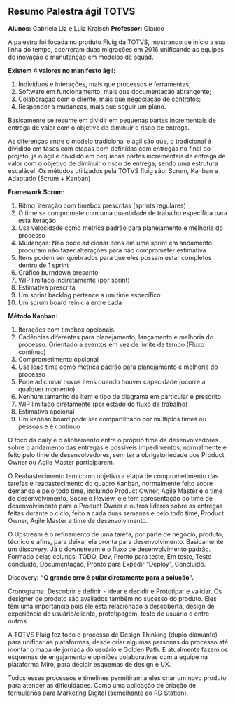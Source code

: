 ## Resumo Palestra ágil TOTVS

**Alunos:** Gabriela Liz e Luiz Kraisch
**Professor:** Glauco

A palestra foi focada no produto Fluig da TOTVS, mostrando de início a sua linha
do tempo, ocorreram duas migrações em 2016 unificando as equipes de inovação
e manutenção em modelos de squad.

**Existem 4 valores no manifesto ágil:**

1. Indivíduos e interações, mais que processos e ferramentas;
2. Software em funcionamento, mais que documentação abrangente;
3. Colaboração com o cliente, mais que negociação de contratos;
4. Responder a mudanças, mais que seguir um plano.

Basicamente se resume em dividir em pequenas partes incrementais de entrega
de valor com o objetivo de diminuir o risco de entrega.

As diferenças entre o modelo tradicional e ágil são que, o tradicional é dividido em
fases com etapas bem definidas com entregas no final do projeto, já o ágil é
dividido em pequenas partes incrementais de entrega de valor com o objetivo de
diminuir o risco de entrega, sendo uma estrutura escalável.
Os métodos utilizados pela TOTVS fluig são: Scrum, Kanban e Adaptado (Scrum +
Kanban)

**Framework Scrum:**

1. Ritmo: iteração com timebox prescritas (sprints regulares)
2. O time se compromete com uma quantidade de trabalho específica para
esta iteração
3. Usa velocidade como métrica padrão para planejamento e melhoria do
processo
4. Mudanças: Não pode adicionar itens em uma sprint em andamento
procuram não fazer alterações para não comprometer estimativa
5. Itens podem ser quebrados para que eles possam estar completos dentro
de 1 sprint
6. Gráfico burndown prescrito
7. WIP limitado indiretamente (por sprint)
8. Estimativa prescrita
9. Um sprint backlog pertence a um time específico
10. Um scrum board reinicia entre cada 

**Método Kanban:**
1. Iterações com timebox opcionais.
2. Cadências diferentes para planejamento, lançamento e melhoria do
processo. Orientado a eventos em vez de limite de tempo (Fluxo contínuo)
3. Comprometimento opcional
4. Usa lead time como métrica padrão para planejamento e melhoria do
processo
5. Pode adicionar novos itens quando houver capacidade (ocorre a qualquer
momento)
6. Nenhum tamanho de item e tipo de diagrama em particular é prescrito
7. WIP limitado diretamente (por estado do fluxo de trabalho)
8. Estimativa opcional
9. Um kanban board pode ser compartilhado por múltiplos times ou pessoas
e é contínuo

O foco da daily é o alinhamento entre o próprio time de desenvolvedores sobre o
andamento das entregas e possíveis impedimentos, normalmente é feito pelo
time de desenvolvedores, sem ter a obrigatoriedade dos Product Owner ou Agile
Master participarem.

O Reabastecimento tem como objetivo a etapa de comprometimento das tarefas
e reabastecimento do quadro Kanban, normalmente feito sobre demanda e pelo
todo time, incluindo Product Owner, Agile Master e o time de desenvolvimento.
Sobre o Review, ele tem apresentação do time de desenvolvimento para o
Product Owner e outros líderes sobre as entregas feitas durante o ciclo, feito a
cada duas semanas e pelo todo time, Product Owner, Agile Master e time de
desenvolvimento.

O Upstream é o refinamento de uma tarefa, por parte de negócio, produto,
técnico e afins, para deixar ela pronta para desenvolvimento. Basicamente um
discovery. Já o downstream é o fluxo de desenvolvimento padrão. Formado pelas
colunas: TODO, Dev, Pronto para teste, Em teste, Teste concluído, Documentação,
Pronto para Expedir “Deploy”, Concluído.

Discovery: **“O grande erro é pular diretamente para a solução”.**

Cronograma: Descobrir e definir - Idear e decidir e Prototipar e validar.
Os designer de produto são avaliados também no sucesso do produto. Eles têm
uma importância pois ele está relacionado a descoberta, design de experiência do
usuário/cliente, prototipagem, teste de usuário e entre outros.

A TOTVS Fluig fez todo o processo de Design Thinking (duplo diamante) para
unificar as plataformas, desde criar algumas personas do processo até montar o
mapa de jornada do usuário e Golden Path. E atualmente fazem os esquemas de
engajamento e opiniões colaborativas com a equipe na plataforma Miro, para
decidir esquemas de design e UX.

Todos esses processos e timelines permitiram a eles criar um novo produto para
atender as dificuldades. Como uma aplicação de criação de formulários para
Marketing Digital (semelhante ao RD Station).
